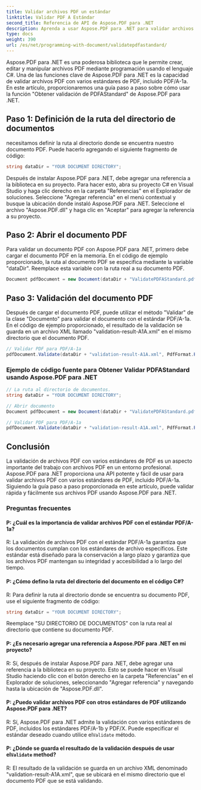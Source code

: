```yaml
---
title: Validar archivos PDF un estándar
linktitle: Validar PDF A Estándar
second_title: Referencia de API de Aspose.PDF para .NET
description: Aprenda a usar Aspose.PDF para .NET para validar archivos PDF para PDFAStandard con esta guía paso a paso.
type: docs
weight: 390
url: /es/net/programming-with-document/validatepdfastandard/
---
```

Aspose.PDF para .NET es una poderosa biblioteca que le permite crear, editar y manipular archivos PDF mediante programación usando el lenguaje C#. Una de las funciones clave de Aspose.PDF para .NET es la capacidad de validar archivos PDF con varios estándares de PDF, incluido PDF/A-1a. En este artículo, proporcionaremos una guía paso a paso sobre cómo usar la función "Obtener validación de PDFAStandard" de Aspose.PDF para .NET. 

## Paso 1: Definición de la ruta del directorio de documentos

necesitamos definir la ruta al directorio donde se encuentra nuestro documento PDF. Puede hacerlo agregando el siguiente fragmento de código:

```csharp
string dataDir = "YOUR DOCUMENT DIRECTORY";
```
Después de instalar Aspose.PDF para .NET, debe agregar una referencia a la biblioteca en su proyecto. Para hacer esto, abra su proyecto C# en Visual Studio y haga clic derecho en la carpeta "Referencias" en el Explorador de soluciones. Seleccione "Agregar referencia" en el menú contextual y busque la ubicación donde instaló Aspose.PDF para .NET. Seleccione el archivo "Aspose.PDF.dll" y haga clic en "Aceptar" para agregar la referencia a su proyecto.

## Paso 2: Abrir el documento PDF

Para validar un documento PDF con Aspose.PDF para .NET, primero debe cargar el documento PDF en la memoria. En el código de ejemplo proporcionado, la ruta al documento PDF se especifica mediante la variable "dataDir". Reemplace esta variable con la ruta real a su documento PDF.

```csharp
Document pdfDocument = new Document(dataDir + "ValidatePDFAStandard.pdf");
```

## Paso 3: Validación del documento PDF

Después de cargar el documento PDF, puede utilizar el método "Validar" de la clase "Documento" para validar el documento con el estándar PDF/A-1a. En el código de ejemplo proporcionado, el resultado de la validación se guarda en un archivo XML llamado "validation-result-A1A.xml" en el mismo directorio que el documento PDF.

```csharp
// Validar PDF para PDF/A-1a
pdfDocument.Validate(dataDir + "validation-result-A1A.xml", PdfFormat.PDF_A_1A);
```

### Ejemplo de código fuente para Obtener Validar PDFAStandard usando Aspose.PDF para .NET

```csharp
// La ruta al directorio de documentos.
string dataDir = "YOUR DOCUMENT DIRECTORY";

// Abrir documento
Document pdfDocument = new Document(dataDir + "ValidatePDFAStandard.pdf");

// Validar PDF para PDF/A-1a
pdfDocument.Validate(dataDir + "validation-result-A1A.xml", PdfFormat.PDF_A_1A);
```

## Conclusión

La validación de archivos PDF con varios estándares de PDF es un aspecto importante del trabajo con archivos PDF en un entorno profesional. Aspose.PDF para .NET proporciona una API potente y fácil de usar para validar archivos PDF con varios estándares de PDF, incluido PDF/A-1a. Siguiendo la guía paso a paso proporcionada en este artículo, puede validar rápida y fácilmente sus archivos PDF usando Aspose.PDF para .NET.

### Preguntas frecuentes

#### P: ¿Cuál es la importancia de validar archivos PDF con el estándar PDF/A-1a?

R: La validación de archivos PDF con el estándar PDF/A-1a garantiza que los documentos cumplan con los estándares de archivo específicos. Este estándar está diseñado para la conservación a largo plazo y garantiza que los archivos PDF mantengan su integridad y accesibilidad a lo largo del tiempo.

#### P: ¿Cómo defino la ruta del directorio del documento en el código C#?

R: Para definir la ruta al directorio donde se encuentra su documento PDF, use el siguiente fragmento de código:

```csharp
string dataDir = "YOUR DOCUMENT DIRECTORY";
```

Reemplace "SU DIRECTORIO DE DOCUMENTOS" con la ruta real al directorio que contiene su documento PDF.

#### P: ¿Es necesario agregar una referencia a Aspose.PDF para .NET en mi proyecto?

R: Sí, después de instalar Aspose.PDF para .NET, debe agregar una referencia a la biblioteca en su proyecto. Esto se puede hacer en Visual Studio haciendo clic con el botón derecho en la carpeta "Referencias" en el Explorador de soluciones, seleccionando "Agregar referencia" y navegando hasta la ubicación de "Aspose.PDF.dll".

#### P: ¿Puedo validar archivos PDF con otros estándares de PDF utilizando Aspose.PDF para .NET?

 R: Sí, Aspose.PDF para .NET admite la validación con varios estándares de PDF, incluidos los estándares PDF/A-1b y PDF/X. Puede especificar el estándar deseado cuando utilice el`Validate` método.

####  P: ¿Dónde se guarda el resultado de la validación después de usar el`Validate` method?

R: El resultado de la validación se guarda en un archivo XML denominado "validation-result-A1A.xml", que se ubicará en el mismo directorio que el documento PDF que se está validando.